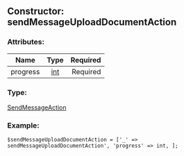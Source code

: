 ## Constructor: sendMessageUploadDocumentAction  

### Attributes:

| Name     |    Type       | Required |
|----------|:-------------:|---------:|
|progress|[int](../types/int.md) | Required|
### Type: 

[SendMessageAction](../types/SendMessageAction.md)
### Example:

```
$sendMessageUploadDocumentAction = ['_' => sendMessageUploadDocumentAction', 'progress' => int, ];
```